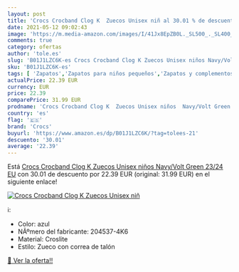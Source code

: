 ```yaml
---
layout: post
title: 'Crocs Crocband Clog K  Zuecos Unisex niñ al 30.01 % de descuento'
date: 2021-05-12 09:02:43
image: 'https://m.media-amazon.com/images/I/41Jx8EpZB0L._SL500_._SL400_.jpg'
comments: true
category: ofertas
author: 'tole.es'
slug: 'B01J1LZC6K-es Crocs Crocband Clog K Zuecos Unisex niños Navy/Volt Green...'
sku: 'B01J1LZC6K-es'
tags: [ 'Zapatos','Zapatos para niños pequeños','Zapatos y complementos','Zuecos y mules para niño','crocs','zuecos', ]
actualPrice: 22.39 EUR
currency: EUR
price: 22.39
comparePrice: 31.99 EUR
prodname: 'Crocs Crocband Clog K  Zuecos Unisex niños  Navy/Volt Green  23/24 EU'
country: 'es'
flag: '🇪🇸'
brand: 'Crocs'
buyurl: 'https://www.amazon.es/dp/B01J1LZC6K/?tag=tolees-21'
descuento: '30.01'
average: '22.39'
---
```


Está [Crocs Crocband Clog K  Zuecos Unisex niños  Navy/Volt Green  23/24 EU](https://www.amazon.es/dp/B01J1LZC6K/?tag=tolees-21) con 30.01 de descuento por 22.39 EUR (original: 31.99 EUR) en el siguiente enlace!

[![Crocs Crocband Clog K  Zuecos Unisex niñ](https://m.media-amazon.com/images/I/41Jx8EpZB0L._SL500_._SL400_.jpg)](https://www.amazon.es/dp/B01J1LZC6K/?tag=tolees-21)

ℹ️:

- Color: azul
- NÃºmero del fabricante: 204537-4K6
- Material: Croslite
- Estilo: Zueco con correa de talón

[🛒 Ver la oferta!!](https://www.amazon.es/dp/B01J1LZC6K/?tag=tolees-21)
